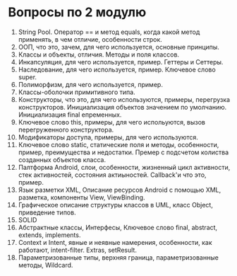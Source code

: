 # Вопросы по 2 модулю

1. String Pool. Оператор == и метод equals, когда какой метод применять, в чем отличие, особенности строк.
2. ООП, что это, зачем, для чего используется, основные принципы.
3. Классы и объекты, отличия. Методы и поля классов.
4. Инкапсуляция, для чего используется, пример. Геттеры и Сеттеры.
5. Наследование, для чего используется, пример. Ключевое слово super.
6. Полиморфизм, для чего используется, пример.
7. Классы-оболочки примитивного типа.
8. Конструкторы, что это, для чего используются, примеры, перегрузка конструкторов. Инициализация объектов значением по умолчанию. Инициализация final епременных.
9. Ключевое слово this, примеры, для чего испольуются, вызов перегруженного конструктора.
10. Модификаторы доступа, примеры, для чего используются.
11. Ключевое слово static, статические поля и методы, особенности, пример, преимущества и недостатки. Премер с подсчетом колиства созданных объектов класса.
12. Палтформа Android, слои, особенности, жизненный цикл активности, стек активностей, состояния актиыностей. Callback'и что это, пример.
13. Язык разметки XML, Описание ресурсов Android с помощью XML, разметка, компоненты View, ViewBinding.
14. Графическое описание структуры классов в UML, класс Object, приведение типов.
15. SOLID
16. Абстрактные классы, Интерфесы, Ключевое слово final, abstract, extends, implements.
17. Context и Intent, явные и неявные намерения, особенности, как работают, intent-filter. Extras, setResult.
18. Параметризованные типы, верхняя граница, параметризованные методы, Wildcard.

